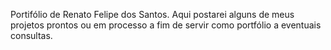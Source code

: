 ﻿Portifólio de Renato Felipe dos Santos.
Aqui postarei alguns de meus projetos prontos ou em processo a fim de servir como portfólio a eventuais consultas.